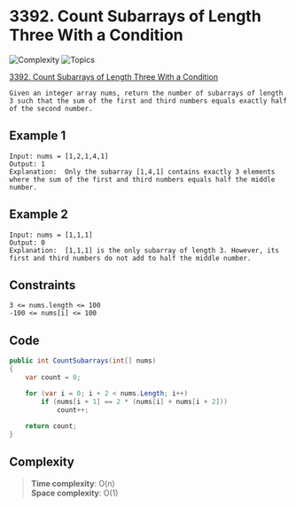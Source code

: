 # 3392. Count Subarrays of Length Three With a Condition

![Complexity](https://img.shields.io/badge/easy-green)
![Topics](https://img.shields.io/badge/array-blue)

[3392. Count Subarrays of Length Three With a Condition](https://leetcode.com/problems/count-subarrays-of-length-three-with-a-condition/description/?envType=daily-question&envId=2025-04-27)

```
Given an integer array nums, return the number of subarrays of length 3 such that the sum of the first and third numbers equals exactly half of the second number.
```

## Example 1
```
Input: nums = [1,2,1,4,1]
Output: 1
Explanation:  Only the subarray [1,4,1] contains exactly 3 elements where the sum of the first and third numbers equals half the middle number.
```

## Example 2
```
Input: nums = [1,1,1]
Output: 0
Explanation:  [1,1,1] is the only subarray of length 3. However, its first and third numbers do not add to half the middle number.  
```

## Constraints
```
3 <= nums.length <= 100 
-100 <= nums[i] <= 100
```

## Code
```csharp
public int CountSubarrays(int[] nums)
{
    var count = 0;

    for (var i = 0; i + 2 < nums.Length; i++)
        if (nums[i + 1] == 2 * (nums[i] + nums[i + 2]))
            count++;
    
    return count;
}
```

## Complexity
> **Time complexity**: O(n)  
> **Space complexity**: O(1)